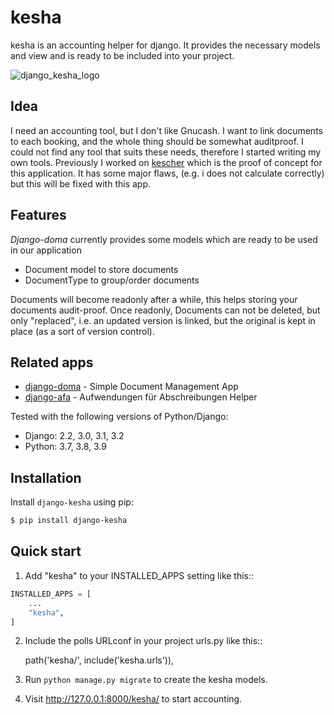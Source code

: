 # kesha

kesha is an accounting helper for django.
It provides the necessary models and view and is ready to be included into your project.

![django_kesha_logo](assets/django-kesha-logo.png?raw=true "django-kesha-logo")

## Idea

I need an accounting tool, but I don't like Gnucash. I want to link documents to each booking,
and the whole thing should be somewhat auditproof. I could not find any tool that suits these
needs, therefore I started writing my own tools. Previously I worked on [kescher](https://github.com/westnetz/kescher) which is the proof of concept for this application. It has some major flaws, (e.g. i does not calculate correctly) but this will be fixed with this app.

## Features

_Django-doma_ currently provides some models which are ready to be used in our application

* Document model to store documents
* DocumentType to group/order documents

Documents will become readonly after a while, this helps storing your documents audit-proof.
Once readonly, Documents can not be deleted, but only "replaced", i.e. an updated version is 
linked, but the original is kept in place (as a sort of version control).

## Related apps

* [django-doma](https://github.com/olf42/django-doma) - Simple Document Management App
* [django-afa](https://github.com/olf42/django-afa) - Aufwendungen für Abschreibungen Helper

Tested with the following versions of Python/Django:

* Django: 2.2, 3.0, 3.1, 3.2
* Python: 3.7, 3.8, 3.9

## Installation

Install `django-kesha` using pip:

```zsh
$ pip install django-kesha
```

## Quick start

1. Add "kesha" to your INSTALLED_APPS setting like this::

```python
INSTALLED_APPS = [
    ...
    "kesha",
]
```

2. Include the polls URLconf in your project urls.py like this::

    path('kesha/', include('kesha.urls')),

3. Run ``python manage.py migrate`` to create the kesha models.

4. Visit http://127.0.0.1:8000/kesha/ to start accounting.
